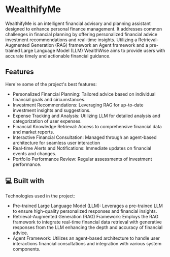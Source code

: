 <h1 id="title">WealthifyMe</h1>

<p id="description">WealthifyMe is an intelligent financial advisory and planning assistant designed to enhance personal finance management. It addresses common challenges in financial planning by offering personalized financial advice investment recommendations and real-time insights. Utilizing a Retrieval-Augmented Generation (RAG) framework an Agent framework and a pre-trained Large Language Model (LLM) WealthWise aims to provide users with accurate timely and actionable financial guidance.</p>

  
  
<h2>Features</h2>

Here're some of the project's best features:

*   Personalized Financial Planning: Tailored advice based on individual financial goals and circumstances.
*   Investment Recommendations: Leveraging RAG for up-to-date investment insights and suggestions.
*   Expense Tracking and Analysis: Utilizing LLM for detailed analysis and categorization of user expenses.
*   Financial Knowledge Retrieval: Access to comprehensive financial data and market reports.
*   Interactive Financial Consultation: Managed through an agent-based architecture for seamless user interaction
*   Real-time Alerts and Notifications: Immediate updates on financial events and changes.
*   Portfolio Performance Review: Regular assessments of investment performance.

  
  
<h2>💻 Built with</h2>

Technologies used in the project:

*   Pre-trained Large Language Model (LLM): Leverages a pre-trained LLM to ensure high-quality personalized responses and financial insights.
*   Retrieval-Augmented Generation (RAG) Framework: Employs the RAG framework to integrate real-time financial data retrieval with generative responses from the LLM enhancing the depth and accuracy of financial advice.
*   Agent Framework: Utilizes an agent-based architecture to handle user interactions financial consultations and integration with various system components.